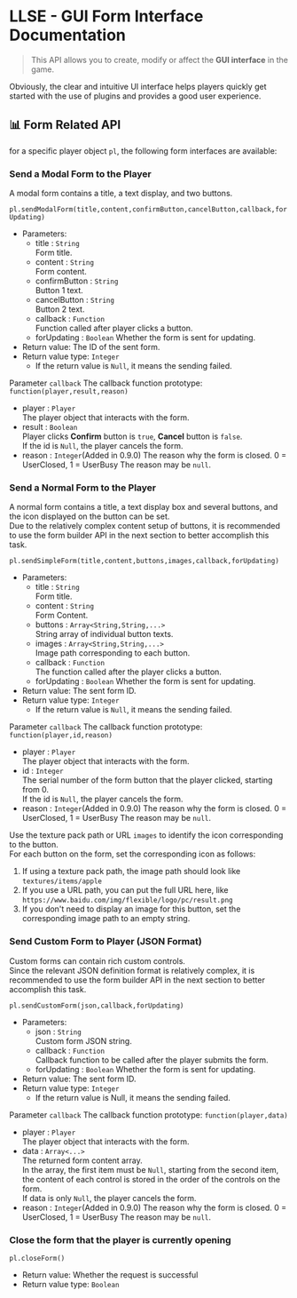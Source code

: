 # LLSE - GUI Form Interface Documentation

> This API allows you to create, modify or affect the **GUI interface** in the game.

Obviously, the clear and intuitive UI interface helps players quickly get started with the use of plugins and provides a
good user experience.

## 📊 Form Related API

for a specific player object `pl`, the following form interfaces are available:

### Send a Modal Form to the Player

A modal form contains a title, a text display, and two buttons.

`pl.sendModalForm(title,content,confirmButton,cancelButton,callback,forUpdating)`

- Parameters:
    - title : `String`  
      Form title.
    - content : `String`  
      Form content.
    - confirmButton : `String`  
      Button 1 text.
    - cancelButton : `String`  
      Button 2 text.
    - callback : `Function`  
      Function called after player clicks a button.
    - forUpdating : `Boolean`
      Whether the form is sent for updating.
- Return value: The ID of the sent form.
- Return value type: `Integer`
    - If the return value is `Null`, it means the sending failed.

Parameter `callback` The callback function prototype: `function(player,result,reason)`

- player : `Player`  
  The player object that interacts with the form.
- result : `Boolean`    
  Player clicks **Confirm** button is `true`, **Cancel** button is `false`.  
  If the id is `Null`, the player cancels the form.
- reason : `Integer`(Added in 0.9.0)
  The reason why the form is closed.
  0 = UserClosed, 1 = UserBusy
  The reason may be `null`.

### Send a Normal Form to the Player

A normal form contains a title, a text display box and several buttons, and the icon displayed on the button can be
set.  
Due to the relatively complex content setup of buttons, it is recommended to use the form builder API in the next
section to better accomplish this task.

`pl.sendSimpleForm(title,content,buttons,images,callback,forUpdating)`

- Parameters:
    - title : `String`  
      Form title.
    - content : `String`  
      Form Content.
    - buttons : `Array<String,String,...>`  
      String array of individual button texts.
    - images : `Array<String,String,...>`  
      Image path corresponding to each button.
    - callback : `Function`  
      The function called after the player clicks a button.
    - forUpdating : `Boolean`
      Whether the form is sent for updating.
- Return value: The sent form ID.
- Return value type: `Integer`
    - If the return value is `Null`, it means the sending failed.

Parameter `callback` The callback function prototype: `function(player,id,reason)`

- player : `Player`  
  The player object that interacts with the form.
- id : `Integer`    
  The serial number of the form button that the player clicked, starting from 0.  
  If the id is `Null`, the player cancels the form.
- reason : `Integer`(Added in 0.9.0)
  The reason why the form is closed.
  0 = UserClosed, 1 = UserBusy
  The reason may be `null`.

Use the texture pack path or URL `images` to identify the icon corresponding to the button.   
For each button on the form, set the corresponding icon as follows:

1. If using a texture pack path, the image path should look like `textures/items/apple`
2. If you use a URL path, you can put the full URL here, like `https://www.baidu.com/img/flexible/logo/pc/result.png`
3. If you don't need to display an image for this button, set the corresponding image path to an empty string.

### Send Custom Form to Player (JSON Format)

Custom forms can contain rich custom controls.  
Since the relevant JSON definition format is relatively complex, it is recommended to use the form builder API in the
next section to better accomplish this task.

`pl.sendCustomForm(json,callback,forUpdating)`

- Parameters:
    - json : `String`  
      Custom form JSON string.
    - callback : `Function`  
      Callback function to be called after the player submits the form.
    - forUpdating : `Boolean`
      Whether the form is sent for updating.
- Return value: The sent form ID.
- Return value type: `Integer`
    - If the return value is Null, it means the sending failed.

Parameter `callback` The callback function prototype: `function(player,data)`

- player : `Player`  
  The player object that interacts with the form.
- data : `Array<...>`    
  The returned form content array.  
  In the array, the first item must be `Null`, starting from the second item, the content of each control is stored
  in
  the order of the controls on the form.  
  If data is only `Null`, the player cancels the form.
- reason : `Integer`(Added in 0.9.0)
  The reason why the form is closed.
  0 = UserClosed, 1 = UserBusy
  The reason may be `null`.

### Close the form that the player is currently opening

`pl.closeForm()`

- Return value: Whether the request is successful
- Return value type: `Boolean`
 